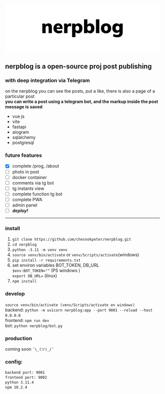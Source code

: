 ![nerpblog](nerpblog/public/cover.png)
## nerpblog is a open-source proj post publishing
### with deep integration via Telegram
on the nerpblog you can see the posts, put a like, there is also a page of a particular post\
**you can write a post using a telegram bot, and the markup inside the post message is saved**
- vue js
- vite
- fastapi
- aiogram
- sqlalchemy
- postgresql
### future features
- [x] complete /prog, /about
- [ ] photo in post
- [ ] docker container
- [ ] comments via tg bot
- [ ] tg instants view
- [ ] complete function tg bot
- [ ] complete PWA
- [ ] admin panel
- [ ] ***deploy!***
---
### install 
1. `git clone https://github.com/chesnokpeter/nerpblog.git`
2. `cd nerpblog`
3. `python -3.11 -m venv venv`
4. `source venv/bin/activate` or `venv/Scripts/activate`(windows)
5. `pip install -r requirements.txt`
6. set environ variables BOT_TOKEN, DB_URL\
`$env:BOT_TOKEN=""` (PS windows )\
`export DB_URL=` (linux)
7. `npm install`
### develop
`source venv/bin/activate (venv/Scripts/activate on windows)`\
backend: `python -m uvicorn nerpblog:app --port 9001 --reload --host 0.0.0.0`\
frontend: `npm run dev`\
bot: `python nerpblog/bot.py`
### production
coming soon `¯\_(ツ)_/¯`
### config:
    backend port: 9001
    frontend port: 9002
    python 3.11.4 
    npm 10.2.4 




